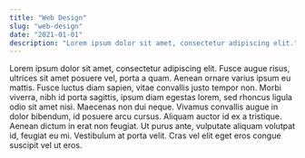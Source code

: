 ```yaml
---
title: "Web Design"
slug: "web-design"
date: "2021-01-01"
description: "Lorem ipsum dolor sit amet, consectetur adipiscing elit."
---
```

Lorem ipsum dolor sit amet, consectetur adipiscing elit. Fusce augue risus, ultrices sit amet posuere vel, porta a quam. Aenean ornare varius ipsum eu mattis. Fusce luctus diam sapien, vitae convallis justo tempor non. Morbi viverra, nibh id porta sagittis, ipsum diam egestas lorem, sed rhoncus ligula odio sit amet nisi. Maecenas non dui neque. Vivamus convallis augue in dolor bibendum, id posuere arcu cursus. Aliquam auctor id ex a tristique. Aenean dictum in erat non feugiat. Ut purus ante, vulputate aliquam volutpat id, feugiat eu mi. Vestibulum at porta velit. Cras vel elit eget eros congue suscipit vel ut eros.